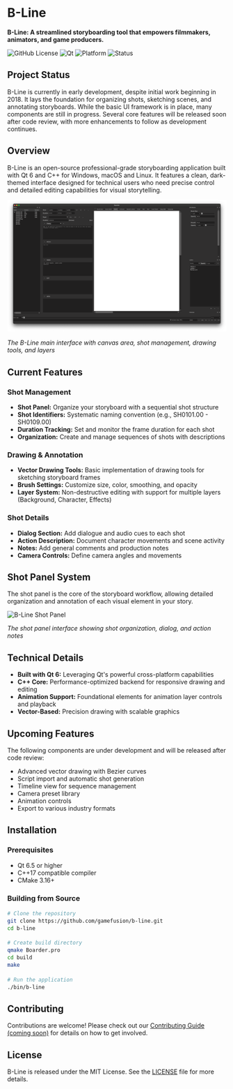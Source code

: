 # B-Line

**B-Line: A streamlined storyboarding tool that empowers filmmakers, animators, and game producers.**

![GitHub License](https://img.shields.io/badge/license-MIT-blue.svg)
![Qt](https://img.shields.io/badge/Qt-6.5+-green.svg)
![Platform](https://img.shields.io/badge/platform-Windows%20%7C%20macOS%20%7C%20Linux-lightgrey)
![Status](https://img.shields.io/badge/status-early%20development-orange)

## Project Status

B-Line is currently in early development, despite initial work beginning in 2018. It lays the foundation for organizing shots, sketching scenes, and annotating storyboards. While the basic UI framework is in place, many components are still in progress. Several core features will be released soon after code review, with more enhancements to follow as development continues.

## Overview

B-Line is an open-source professional-grade storyboarding application built with Qt 6 and C++ for Windows, macOS and Linux. It features a clean, dark-themed interface designed for technical users who need precise control and detailed editing capabilities for visual storytelling.

![B-Line Main Interface](docs/images/main-interface-screenshot.png)

*The B-Line main interface with canvas area, shot management, drawing tools, and layers*

## Current Features

### Shot Management
- **Shot Panel:** Organize your storyboard with a sequential shot structure
- **Shot Identifiers:** Systematic naming convention (e.g., SH0101.00 - SH0109.00)
- **Duration Tracking:** Set and monitor the frame duration for each shot
- **Organization:** Create and manage sequences of shots with descriptions

### Drawing & Annotation
- **Vector Drawing Tools:** Basic implementation of drawing tools for sketching storyboard frames
- **Brush Settings:** Customize size, color, smoothing, and opacity
- **Layer System:** Non-destructive editing with support for multiple layers (Background, Character, Effects)

### Shot Details
- **Dialog Section:** Add dialogue and audio cues to each shot
- **Action Description:** Document character movements and scene activity
- **Notes:** Add general comments and production notes
- **Camera Controls:** Define camera angles and movements

## Shot Panel System

The shot panel is the core of the storyboard workflow, allowing detailed organization and annotation of each visual element in your story.

![B-Line Shot Panel](path/to/shot-panel-screenshot.png)

*The shot panel interface showing shot organization, dialog, and action notes*

## Technical Details

- **Built with Qt 6:** Leveraging Qt's powerful cross-platform capabilities
- **C++ Core:** Performance-optimized backend for responsive drawing and editing
- **Animation Support:** Foundational elements for animation layer controls and playback
- **Vector-Based:** Precision drawing with scalable graphics

## Upcoming Features

The following components are under development and will be released after code review:

- Advanced vector drawing with Bezier curves
- Script import and automatic shot generation
- Timeline view for sequence management
- Camera preset library
- Animation controls
- Export to various industry formats

## Installation

### Prerequisites
- Qt 6.5 or higher
- C++17 compatible compiler
- CMake 3.16+

### Building from Source

```bash
# Clone the repository
git clone https://github.com/gamefusion/b-line.git
cd b-line

# Create build directory
qmake Boarder.pro 
cd build
make

# Run the application
./bin/b-line
```

## Contributing

Contributions are welcome! Please check out our [Contributing Guide (coming soon)](CONTRIBUTING.md) for details on how to get involved.

## License

B-Line is released under the MIT License. See the [LICENSE](LICENSE) file for more details.
